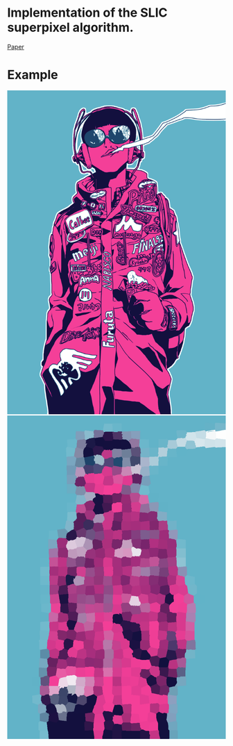 # Implementation of the SLIC superpixel algorithm.
[Paper](http://kev-smith.com/papers/SLIC_Superpixels.pdf)

# Example
<p align="center">
  <img src="https://raw.githubusercontent.com/thomaav/superpixel/master/img/pingpong.png" />
  <img src="https://raw.githubusercontent.com/thomaav/superpixel/master/img/pingpong_sp.png" />
</p>